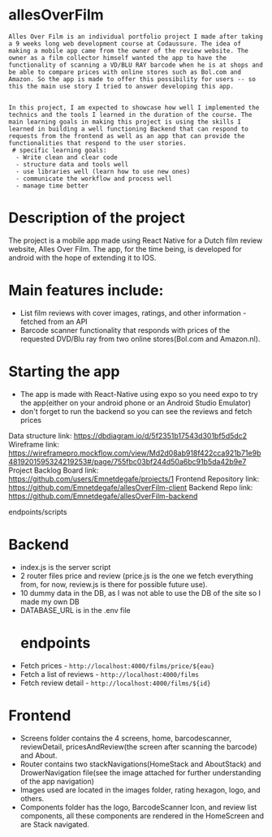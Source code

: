 # allesOverFilm

    Alles Over Film is an individual portfolio project I made after taking a 9 weeks long web development course at Codaussure. The idea of making a mobile app came from the owner of the review website. The owner as a film collector himself wanted the app to have the functionality of scanning a VD/BLU RAY barcode when he is at shops and be able to compare prices with online stores such as Bol.com and Amazon. So the app is made to offer this possibility for users -- so this the main use story I tried to answer developing this app.


    In this project, I am expected to showcase how well I implemented the technics and the tools I learned in the duration of the course. The main learning goals in making this project is using the skills I learned in building a well functioning Backend that can respond to requests from the frontend as well as an app that can provide the functionalities that respond to the user stories.
     # specific learning goals:
      - Write clean and clear code
      - structure data and tools well
      - use libraries well (learn how to use new ones)
      - communicate the workflow and process well
      - manage time better

# Description of the project

The project is a mobile app made using React Native for a Dutch film review website, Alles Over Film. The app, for the time being, is developed for android with the hope of extending it to IOS.

# Main features include:

- List film reviews with cover images, ratings, and other information - fetched from an API
- Barcode scanner functionality that responds with prices of the requested DVD/Blu ray from two online stores(Bol.com and Amazon.nl).

# Starting the app
- The app is made with React-Native using expo so you need expo to try the app(either on your android phone or an Android Studio Emulator)
- don't forget to run the backend so you can see the reviews and fetch prices

Data structure link: https://dbdiagram.io/d/5f2351b17543d301bf5d5dc2
Wireframe link: https://wireframepro.mockflow.com/view/Md2d08ab918f422cca921b71e9b4819201595324219253#/page/755fbc03bf244d50a6bc91b5da42b9e7
Project Backlog Board link: https://github.com/users/Emnetdegafe/projects/1
Frontend Repository link: https://github.com/Emnetdegafe/allesOverFilm-client
Backend Repo link: https://github.com/Emnetdegafe/allesOverFilm-backend

endpoints/scripts
# Backend
- index.js is the server script
- 2 router files price and review (price.js is the one we fetch everything from, for now, review.js is there for possible future use).
- 10 dummy data in the DB, as I was not able to use the DB of the site so I made my own DB
- DATABASE_URL is in the .env file
    # endpoints
- Fetch prices - `http://localhost:4000/films/price/${eau}`
- Fetch a list of reviews - `http://localhost:4000/films`
- Fetch review detail - `http://localhost:4000/films/${id}`
# Frontend
- Screens folder contains the 4 screens, home, barcodescanner, reviewDetail, pricesAndReview(the screen after scanning the barcode) and About.
- Router contains two stackNavigations(HomeStack and AboutStack) and DrowerNavigation file(see the image attached for further understanding of the app navigation)
- Images used are located in the images folder, rating hexagon, logo, and others.
- Components folder has the logo, BarcodeScanner Icon, and review list components, all these components are rendered in the HomeScreen and are Stack navigated.